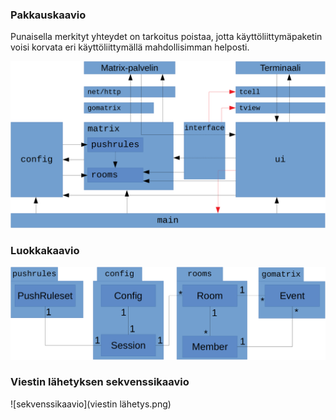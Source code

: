 ### Pakkauskaavio
Punaisella merkityt yhteydet on tarkoitus poistaa, jotta käyttöliittymäpaketin voisi korvata eri käyttöliittymällä mahdollisimman helposti.

![pakkauskaavio](pakkauskaavio.png)

### Luokkakaavio
![luokkakaavio](luokkakaavio.png)

### Viestin lähetyksen sekvenssikaavio
![sekvenssikaavio](viestin lähetys.png)
